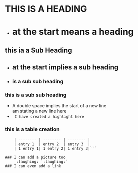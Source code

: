 # THIS IS A HEADING
 * # at the start means a heading
## this ia a Sub Heading
 * ## at the start implies a sub heading
 * ### is a sub sub heading
### this is a sub sub heading

 * A double space implies the start of a new line  
 am stating a new line here 
 * ``` I have created a highlight here```

 ### this is a table creation
 ``` | heading1 | heading2 | heading3 |
     | -------- | -------- | -------- |
     | entry 1  | entry 2  | entry 3  |
     | 1 entry 1| 1 entry 2| 1 entry 3|```    
 
### I can add a picture too
      :laughing: `:laughing:`
### I can even add a link


